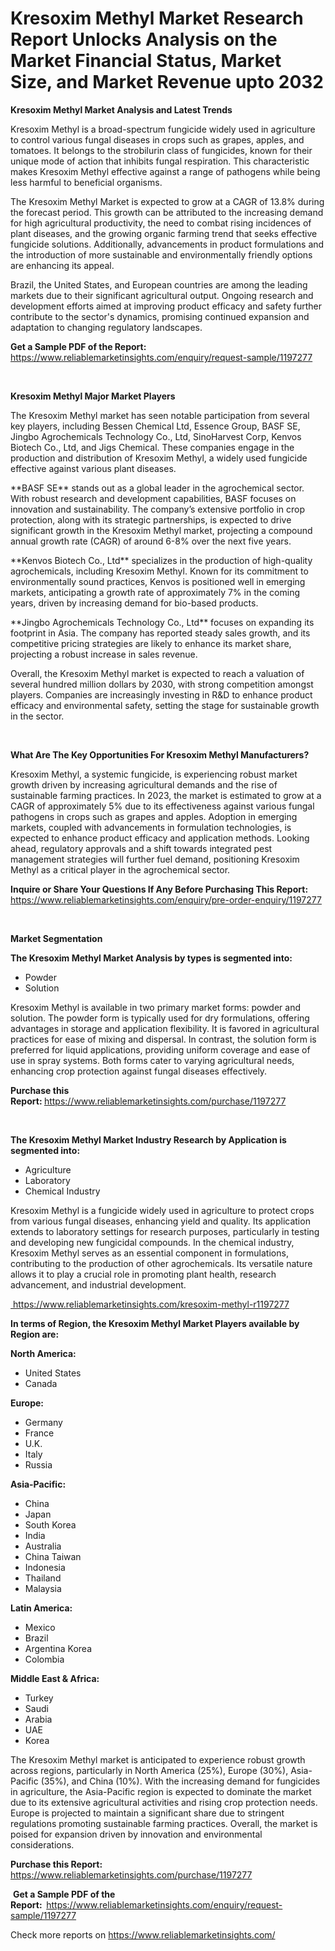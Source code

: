 <p><h1>Kresoxim Methyl Market Research Report Unlocks Analysis on the Market Financial Status, Market Size, and Market Revenue upto 2032</h1></p><p><strong>Kresoxim Methyl Market Analysis and Latest Trends</strong></p>
<p><p>Kresoxim Methyl is a broad-spectrum fungicide widely used in agriculture to control various fungal diseases in crops such as grapes, apples, and tomatoes. It belongs to the strobilurin class of fungicides, known for their unique mode of action that inhibits fungal respiration. This characteristic makes Kresoxim Methyl effective against a range of pathogens while being less harmful to beneficial organisms.</p><p>The Kresoxim Methyl Market is expected to grow at a CAGR of 13.8% during the forecast period. This growth can be attributed to the increasing demand for high agricultural productivity, the need to combat rising incidences of plant diseases, and the growing organic farming trend that seeks effective fungicide solutions. Additionally, advancements in product formulations and the introduction of more sustainable and environmentally friendly options are enhancing its appeal. </p><p>Brazil, the United States, and European countries are among the leading markets due to their significant agricultural output. Ongoing research and development efforts aimed at improving product efficacy and safety further contribute to the sector's dynamics, promising continued expansion and adaptation to changing regulatory landscapes.</p></p>
<p><strong>Get a Sample PDF of the Report:&nbsp;</strong> <a href="https://www.reliablemarketinsights.com/enquiry/request-sample/1197277?utm_campaign=2102&utm_medium=2&utm_source=Github&utm_content=ia&utm_term=01042025&utm_id=kresoxim-methyl">https://www.reliablemarketinsights.com/enquiry/request-sample/1197277</a></p>
<p>&nbsp;</p>
<p><strong>Kresoxim Methyl Major Market Players</strong></p>
<p><p>The Kresoxim Methyl market has seen notable participation from several key players, including Bessen Chemical Ltd, Essence Group, BASF SE, Jingbo Agrochemicals Technology Co., Ltd, SinoHarvest Corp, Kenvos Biotech Co., Ltd, and Jigs Chemical. These companies engage in the production and distribution of Kresoxim Methyl, a widely used fungicide effective against various plant diseases.</p><p>**BASF SE** stands out as a global leader in the agrochemical sector. With robust research and development capabilities, BASF focuses on innovation and sustainability. The company’s extensive portfolio in crop protection, along with its strategic partnerships, is expected to drive significant growth in the Kresoxim Methyl market, projecting a compound annual growth rate (CAGR) of around 6-8% over the next five years.</p><p>**Kenvos Biotech Co., Ltd** specializes in the production of high-quality agrochemicals, including Kresoxim Methyl. Known for its commitment to environmentally sound practices, Kenvos is positioned well in emerging markets, anticipating a growth rate of approximately 7% in the coming years, driven by increasing demand for bio-based products.</p><p>**Jingbo Agrochemicals Technology Co., Ltd** focuses on expanding its footprint in Asia. The company has reported steady sales growth, and its competitive pricing strategies are likely to enhance its market share, projecting a robust increase in sales revenue.</p><p>Overall, the Kresoxim Methyl market is expected to reach a valuation of several hundred million dollars by 2030, with strong competition amongst players. Companies are increasingly investing in R&D to enhance product efficacy and environmental safety, setting the stage for sustainable growth in the sector.</p></p>
<p>&nbsp;</p>
<p><strong>What Are The Key Opportunities For Kresoxim Methyl Manufacturers?</strong></p>
<p><p>Kresoxim Methyl, a systemic fungicide, is experiencing robust market growth driven by increasing agricultural demands and the rise of sustainable farming practices. In 2023, the market is estimated to grow at a CAGR of approximately 5% due to its effectiveness against various fungal pathogens in crops such as grapes and apples. Adoption in emerging markets, coupled with advancements in formulation technologies, is expected to enhance product efficacy and application methods. Looking ahead, regulatory approvals and a shift towards integrated pest management strategies will further fuel demand, positioning Kresoxim Methyl as a critical player in the agrochemical sector.</p></p>
<p><strong>Inquire or Share Your Questions If Any Before Purchasing This Report:</strong> <a href="https://www.reliablemarketinsights.com/enquiry/pre-order-enquiry/1197277?utm_campaign=2102&utm_medium=2&utm_source=Github&utm_content=ia&utm_term=01042025&utm_id=kresoxim-methyl">https://www.reliablemarketinsights.com/enquiry/pre-order-enquiry/1197277</a></p>
<p>&nbsp;</p>
<p><strong>Market Segmentation</strong></p>
<p><strong>The Kresoxim Methyl Market Analysis by types is segmented into:</strong></p>
<p><ul><li>Powder</li><li>Solution</li></ul></p>
<p><p>Kresoxim Methyl is available in two primary market forms: powder and solution. The powder form is typically used for dry formulations, offering advantages in storage and application flexibility. It is favored in agricultural practices for ease of mixing and dispersal. In contrast, the solution form is preferred for liquid applications, providing uniform coverage and ease of use in spray systems. Both forms cater to varying agricultural needs, enhancing crop protection against fungal diseases effectively.</p></p>
<p><strong>Purchase this Report:&nbsp;</strong><a href="https://www.reliablemarketinsights.com/purchase/1197277?utm_campaign=2102&utm_medium=2&utm_source=Github&utm_content=ia&utm_term=01042025&utm_id=kresoxim-methyl">https://www.reliablemarketinsights.com/purchase/1197277</a></p>
<p>&nbsp;</p>
<p><strong>The Kresoxim Methyl Market Industry Research by Application is segmented into:</strong></p>
<p><ul><li>Agriculture</li><li>Laboratory</li><li>Chemical Industry</li></ul></p>
<p><p>Kresoxim Methyl is a fungicide widely used in agriculture to protect crops from various fungal diseases, enhancing yield and quality. Its application extends to laboratory settings for research purposes, particularly in testing and developing new fungicidal compounds. In the chemical industry, Kresoxim Methyl serves as an essential component in formulations, contributing to the production of other agrochemicals. Its versatile nature allows it to play a crucial role in promoting plant health, research advancement, and industrial development.</p></p>
<p><a href="https://www.reliablemarketinsights.com/kresoxim-methyl-r1197277?utm_campaign=2102&utm_medium=2&utm_source=Github&utm_content=ia&utm_term=01042025&utm_id=kresoxim-methyl">&nbsp;https://www.reliablemarketinsights.com/kresoxim-methyl-r1197277</a></p>
<p><strong>In terms of Region, the Kresoxim Methyl Market Players available by Region are:</strong></p>
<p>
    <p> <strong> North America: </strong>
        <ul>
            <li>United States</li>
            <li>Canada</li>
        </ul>
        </p> 
    <p> <strong> Europe: </strong>
        <ul>
            <li>Germany</li>
            <li>France</li>
            <li>U.K.</li>
            <li>Italy</li>
            <li>Russia</li>
        </ul>
        </p> 
    <p> <strong> Asia-Pacific: </strong>
        <ul>
            <li>China</li>
            <li>Japan</li>
            <li>South Korea</li>
            <li>India</li>
            <li>Australia</li>
            <li>China Taiwan</li>
            <li>Indonesia</li>
            <li>Thailand</li>
            <li>Malaysia</li>
        </ul>
        </p> 
    <p> <strong> Latin America: </strong>
        <ul>
            <li>Mexico</li>
            <li>Brazil</li>
            <li>Argentina Korea</li>
            <li>Colombia</li>
        </ul>
        </p> 
    <p> <strong> Middle East & Africa: </strong>
        <ul>
            <li>Turkey</li>
            <li>Saudi</li>
            <li>Arabia</li>
            <li>UAE</li>
            <li>Korea</li>
        </ul>
    </p>
    </p>
<p><p>The Kresoxim Methyl market is anticipated to experience robust growth across regions, particularly in North America (25%), Europe (30%), Asia-Pacific (35%), and China (10%). With the increasing demand for fungicides in agriculture, the Asia-Pacific region is expected to dominate the market due to its extensive agricultural activities and rising crop protection needs. Europe is projected to maintain a significant share due to stringent regulations promoting sustainable farming practices. Overall, the market is poised for expansion driven by innovation and environmental considerations.</p></p>
<p><strong>Purchase this Report: </strong><a href="https://www.reliablemarketinsights.com/purchase/1197277?utm_campaign=2102&utm_medium=2&utm_source=Github&utm_content=ia&utm_term=01042025&utm_id=kresoxim-methyl">https://www.reliablemarketinsights.com/purchase/1197277</a></p>
<p>&nbsp;<strong>Get a Sample PDF of the Report:&nbsp;&nbsp;</strong><a href="https://www.reliablemarketinsights.com/enquiry/request-sample/1197277?utm_campaign=2102&utm_medium=2&utm_source=Github&utm_content=ia&utm_term=01042025&utm_id=kresoxim-methyl">https://www.reliablemarketinsights.com/enquiry/request-sample/1197277</a></p>
<p><strong></strong></p>
<p>Check more reports on <a href="https://www.reliablemarketinsights.com/?utm_campaign=2102&utm_medium=2&utm_source=Github&utm_content=ia&utm_term=01042025&utm_id=kresoxim-methyl">https://www.reliablemarketinsights.com/</a></p>